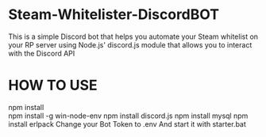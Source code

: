 # Steam-Whitelister-DiscordBOT
This is a simple Discord bot that helps you automate your Steam whitelist on your RP server using Node.js' discord.js module that allows you to interact with the Discord API

# HOW TO USE
npm install  <br />
npm install -g win-node-env
npm install discord.js
npm install mysql
npm install erlpack
Change your Bot Token to .env
And start it with starter.bat
